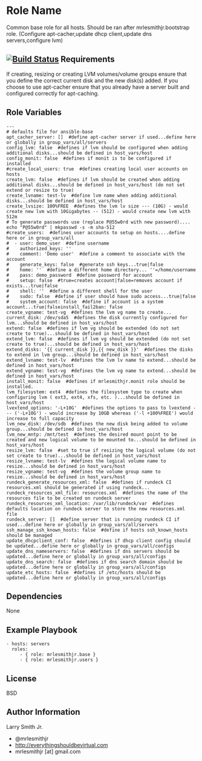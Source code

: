 Role Name
=========

Common base role for all hosts. Should be ran after mrlesmithjr.bootstrap role.
(Configure apt-cacher,update dhcp client,update dns servers,configure lvm)

[![Build Status](https://travis-ci.org/mrlesmithjr/ansible-base.svg?branch=master)](https://travis-ci.org/mrlesmithjr/ansible-base)
Requirements
------------

If creating, resizing or creating LVM volumes/volume groups ensure that you define the correct current disk and the new disk(s) added. If you choose to use apt-cacher ensure that you already have a server built and configured correctly for apt-caching.

Role Variables
--------------

````
---
# defaults file for ansible-base
apt_cacher_server: []  #define apt-cacher server if used...define here or globally in group_vars/all/servers
config_lvm: false  #defines if lvm should be configured when adding additional disks...should be defined in host_vars/host
config_monit: false  #defines if monit is to be configured if installed
#create_local_users: true  #defines creating local user accounts on hosts
create_lvm: false  #defines if lvm should be created when adding additional disks...should be defined in host_vars/host (do not set extend or resize to true)
create_lvname: test-lv  #define lvm name when adding additional disks...should be defined in host_vars/host
create_lvsize: 100%FREE  #defines the lvm lv size --- (10G) - would create new lvm with 10Gigabytes -- (512) - would create new lvm with 512m
# To generate passwords use (replace P@55w0rd with new password).... echo "P@55w0rd" | mkpasswd -s -m sha-512
#create_users:  #defines user accounts to setup on hosts....define here or in group_vars/all
#  - user: demo_user  #define username
#    authorized_keys: ''
#    comment: 'Demo user'  #define a comment to associate with the account
#    generate_keys: false  #generate ssh keys...true|false
#    home: ''  #define a different home directory... ''=/home/username
#    pass: demo_password  #define password for account
#    setup: false  #true=creates account|false=removes account if exists...true|false
#    shell: ''  #define a different shell for the user
#    sudo: false  #define if user should have sudo access...true|false
#    system_account: false  #define if account is a system account...true|falseinstall_fail2ban: false
create_vgname: test-vg  #defines the lvm vg name to create...
current_disk: /dev/sda5  #defines the disk currently configured for lvm...should be defined in host_vars/host
extend: false  #defines if lvm vg should be extended (do not set create to true)...should be defined in host_vars/host
extend_lvm: false  #defines if lvm vg should be extended (do not set create to true)...should be defined in host_vars/host
extend_disks: '{{ current_disk }},{{ new_disk }}'  #defines the disks to extend in lvm group...should be defined in host_vars/host
extend_lvname: test-lv  #defines the lvm lv name to extend...should be defined in host_vars/host
extend_vgname: test-vg  #defines the lvm vg name to extend...should be defined in host_vars/host
install_monit: false  #defines if mrlesmithjr.monit role should be installed.
lvm_filesystem: ext4  #defines the filesystem type to create when configuring lvm ( ext3, ext4, xfs, etc. )...should be defined in host_vars/host
lvextend_options: '-L+10G'  #defines the options to pass to lvextend --- ('-L+10G') - would increase by 10GB whereas ('-l +100%FREE') would increase to full capacity
lvm_new_disk: /dev/sdb  #defines the new disk being added to volume group...should be defined in host_vars/host
lvm_new_mntp: /mnt/test  #defines the desired mount point to be created and new logical volume to be mounted to...should be defined in host_vars/host
resize_lvm: false  #set to true if resizing the logical volume (do not set create to true)...should be defined in host_vars/host
resize_lvname: test-lv  #defines the logical volume name to resize...should be defined in host_vars/host
resize_vgname: test-vg  #defines the volume group name to resize...should be defined in host_vars/host
rundeck_generate_resources_xml: false  #defines if rundeck CI resources.xml should be generated if using rundeck...
rundeck_resources_xml_file: resources.xml  #defines the name of the resources file to be created on rundeck server
rundeck_resources_xml_location: /var/lib/rundeck/var  #defines defaults location on rundeck server to store the new resources.xml file
rundeck_server: []  #define server that is running rundeck CI if used...define here or globally in group_vars/all/servers
ssh_manage_ssh_known_hosts: false  #define if hosts ssh_known_hosts should be managed
update_dhcpclient_conf: false  #defines if dhcp client config should be updated...define here or globally in group_vars/all/configs
update_dns_nameservers: false  #defines if dns servers should be updated...define here or globally in group_vars/all/configs
update_dns_search: false  #defines if dns search domain should be updated...define here or globally in group_vars/all/configs
update_etc_hosts: false  #defines if /etc/hosts should be updated...define here or globally in group_vars/all/configs
````

Dependencies
------------

None

Example Playbook
----------------

    - hosts: servers
      roles:
         - { role: mrlesmithjr.base }
         - { role: mrlesmithjr.users }

License
-------

BSD

Author Information
------------------

Larry Smith Jr.
- @mrlesmithjr
- http://everythingshouldbevirtual.com
- mrlesmithjr [at] gmail.com
